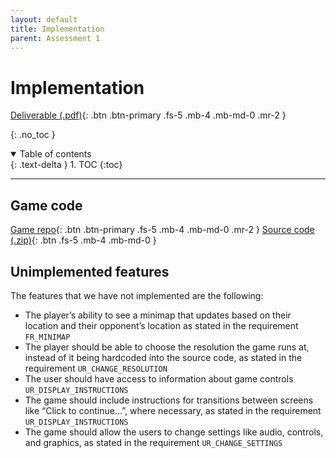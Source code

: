 ```yaml
---
layout: default
title: Implementation
parent: Assessment 1
---
```


# Implementation

[Deliverable (.pdf)](/assets/assessment1/deliverables/Impl1.pdf){: .btn .btn-primary .fs-5 .mb-4 .mb-md-0 .mr-2 }

{: .no_toc }

<details open markdown="block">
  <summary>
    Table of contents
  </summary>
  {: .text-delta }
1. TOC
{:toc}
</details>

---

## Game code

[Game repo](https://github.com/hardgforgifs/game){: .btn .btn-primary .fs-5 .mb-4 .mb-md-0 .mr-2 } [Source code (.zip)](https://github.com/hardgforgifs/game/archive/1.0.3.zip){: .btn .fs-5 .mb-4 .mb-md-0 }

## Unimplemented features

The features that we have not implemented are the following:

* The player’s ability to see a minimap that updates based on their location and their opponent’s location as stated in the requirement `FR_MINIMAP`
* The player should be able to choose the resolution the game runs at, instead of it being hardcoded into the source code, as stated in the requirement `UR_CHANGE_RESOLUTION`
* The user should have access to information about game controls `UR_DISPLAY_INSTRUCTIONS`
* The game should include instructions for transitions between screens like “Click to continue…”, where necessary, as stated in the requirement `UR_DISPLAY_INSTRUCTIONS`
* The game should allow the users to change settings like audio, controls, and graphics, as stated in the requirement `UR_CHANGE_SETTINGS`
